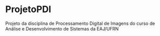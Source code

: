 # ProjetoPDI
Projeto da disciplina de Processamento Digital de Imagens do curso de Análise e Desenvolvimento de Sistemas da EAJ/UFRN
